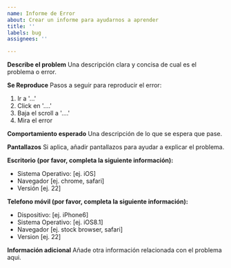 ```yaml
---
name: Informe de Error
about: Crear un informe para ayudarnos a aprender
title: ''
labels: bug
assignees: ''

---
```


**Describe el problem**
Una descripción clara y concisa de cual es el problema o error.

**Se Reproduce**
Pasos a seguir para reproducir el error:
1. Ir a  '...'
2. Click en '....'
3. Baja el scroll a '....'
4. Mira el error

**Comportamiento esperado**
Una descripción de lo que se espera que pase.

**Pantallazos**
Si aplica, añadir pantallazos para ayudar a explicar el problema.

**Escritorio (por favor, completa la siguiente información):**
 - Sistema Operativo: [ej. iOS]
 - Navegador [ej. chrome, safari]
 - Versión [ej. 22]

**Telefono móvil (por favor, completa la siguiente información):**
 - Dispositivo: [ej. iPhone6]
 - Sistema Operativo: [ej. iOS8.1]
 - Navegador [ej. stock browser, safari]
 - Version [ej. 22]

**Información adicional**
Añade otra información relacionada con el problema aqui.
